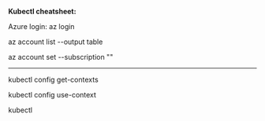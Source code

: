 **Kubectl cheatsheet:**

Azure login:
az login

az account list --output table

az account set --subscription "<subscription>"
  
----------------------------------------------

kubectl config get-contexts

kubectl config use-context <context-name>


  
kubectl
